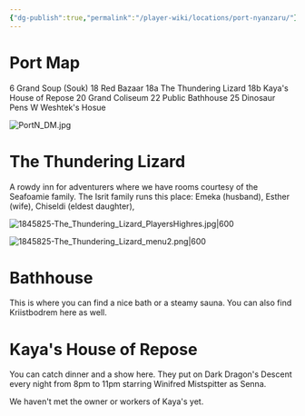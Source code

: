 ```yaml
---
{"dg-publish":true,"permalink":"/player-wiki/locations/port-nyanzaru/"}
---
```


# Port Map

6 Grand Soup (Souk)
18 Red Bazaar
18a The Thundering Lizard
18b Kaya's House of Repose
20 Grand Coliseum
22 Public Bathhouse
25 Dinosaur Pens
W Weshtek's Hosue


![PortN_DM.jpg](/img/user/Maps/PortN_DM.jpg)


# The Thundering Lizard

A rowdy inn for adventurers where we have rooms courtesy of the Seafoamie family. The Isrit family runs this place: Emeka (husband), Esther (wife), Chiseldi (eldest daughter),  

![1845825-The_Thundering_Lizard_PlayersHighres.jpg|600](/img/user/Maps/1845825-The_Thundering_Lizard_PlayersHighres.jpg)

![1845825-The_Thundering_Lizard_menu2.png|600](/img/user/Pasted%20Images/1845825-The_Thundering_Lizard_menu2.png)
# Bathhouse

This is where you can find a nice bath or a steamy sauna. You can also find Kriistbodrem here as well.

# Kaya's House of Repose

You can catch dinner and a show here. They put on Dark Dragon's Descent every night from 8pm to 11pm starring Winifred Mistspitter as Senna. 

We haven't met the owner or workers of Kaya's yet.